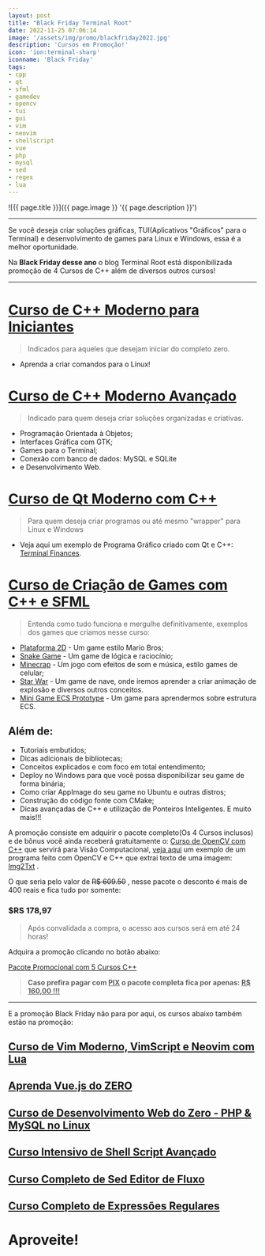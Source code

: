 ```yaml
---
layout: post
title: "Black Friday Terminal Root"
date: 2022-11-25 07:06:14
image: '/assets/img/promo/blackfriday2022.jpg'
description: 'Cursos em Promoção!'
icon: 'ion:terminal-sharp'
iconname: 'Black Friday'
tags:
- cpp
- qt
- sfml
- gamedev
- opencv
- tui
- gui
- vim
- neovim
- shellscript
- vue
- php
- mysql
- sed
- regex
- lua
---
```


![{{ page.title }}]({{ page.image }} '{{ page.description }}')

---

Se você deseja criar soluções gráficas, TUI(Aplicativos "Gráficos" para o Terminal) e desenvolvimento de games para Linux e Windows, essa é a melhor oportunidade.

Na **Black Friday desse ano** o blog Terminal Root está disponibilizada promoção de 4 Cursos de C++ além de diversos outros cursos!

---

# [Curso de C++ Moderno para Iniciantes](https://www.udemy.com/course/curso-de-cpp-moderno-para-iniciantes/?couponCode=6FF11EBCF91551F5144F) 
> Indicados para aqueles que desejam iniciar do completo zero.
+ Aprenda a criar comandos para o Linux!

# [Curso de C++ Moderno Avançado](https://www.udemy.com/course/curso-de-cpp-moderno-avancado/?couponCode=881B2659950B32D3D915) 
> Indicado para quem deseja criar soluções organizadas e criativas.
+ Programação Orientada à Objetos;
+ Interfaces Gráfica com GTK;
+ Games para o Terminal;
+ Conexão com banco de dados: MySQL e SQLite
+ e Desenvolvimento Web.

# [Curso de Qt Moderno com C++](https://www.udemy.com/course/curso-de-qt-moderno-com-cpp-para-linux-e-windows/?couponCode=1B1B9265AD8844EFFC0A) 
> Para quem deseja criar programas ou até mesmo "wrapper" para Linux e Windows
+ Veja aqui um exemplo de Programa Gráfico criado com Qt e C++: [Terminal Finances](https://github.com/terroo/terminal-finances).

# [Curso de Criação de Games com C++ e SFML](https://www.udemy.com/course/curso-de-criacao-de-games-com-cpp-e-sfml-windows-e-linux/?couponCode=F2F340DD78E71107403C) 
> Entenda como tudo funciona e mergulhe definitivamente, exemplos dos games que criamos nesse curso:
+ [Plataforma 2D](https://www.youtube.com/watch?v=ld8yxeNH3sw) - Um game estilo Mario Bros;
+ [Snake Game](https://www.youtube.com/watch?v=dOEEUYprWGI) - Um game de lógica e raciocínio;
+ [Minecrap](https://www.youtube.com/watch?v=fqy0e7GETsk) - Um jogo com efeitos de som e música, estilo games de celular;
+ [Star War](https://www.youtube.com/watch?v=OQX-OOV1MKo) - Um game de nave, onde iremos aprender a criar animação de explosão e diversos outros conceitos.
+ [Mini Game ECS Prototype](https://www.youtube.com/watch?v=kFd8kDV5W2Y) - Um game para aprendermos sobre estrutura ECS.

## Além de:
+ Tutoriais embutidos;
+ Dicas adicionais de bibliotecas;
+ Conceitos explicados e com foco em total entendimento;
+ Deploy no Windows para que você possa disponibilizar seu game de forma binária;
+ Como criar AppImage do seu game no Ubuntu e outras distros;
+ Construção do código fonte com CMake;
+ Dicas avançadas de C++ e utilização de Ponteiros Inteligentes.
E muito mais!!!

A promoção consiste em adquirir o pacote completo(Os 4 Cursos inclusos) e de bônus você ainda receberá gratuitamente o: [Curso de OpenCV com C++](https://www.udemy.com/course/curso-de-opencv-com-cpp-para-iniciantes/?couponCode=FC8159865A8A9FAD10AF) que servirá para Visão Computacional, [veja aqui](https://github.com/terroo/img2txt) um exemplo de um programa feito com OpenCV e C++ que extrai texto de uma imagem: [Img2Txt](https://github.com/terroo/img2txt) .

O que seria pelo valor de ~~R$ 609.50~~ , nesse pacote o desconto é mais de 400 reais e fica tudo por somente:
### $RS 178,97
> Após convalidada a compra, o acesso aos cursos será em até 24 horas!

Adquira a promoção clicando no botão abaixo:

<a href="https://cutt.ly/Cpp5promo" class="btn btn-lg btn-success btn-block my-2 py-3">
  <i class="fas fa-graduation-cap"></i> Pacote Promocional com 5 Cursos C++
</a>

<blockquote>
  <strong>Caso prefira pagar com <u>PIX</u> o pacote completa fica por apenas: <u>R$ 160,00 !!!</u></strong>
</blockquote>


---

E a promoção Black Friday não para por aqui, os cursos abaixo também estão na promoção:

## [Curso de Vim Moderno, VimScript e Neovim com Lua](https://www.udemy.com/course/curso-de-vim-moderno-e-vimscript/?couponCode=BC32BBE8479948F41C9A)
## [Aprenda Vue.js do ZERO](https://www.udemy.com/course/aprenda-vuejs-do-zero/?couponCode=EEDE55D8484680E220D8)
## [Curso de Desenvolvimento Web do Zero - PHP & MySQL no Linux](https://www.udemy.com/course/curso-de-desenvolvimento-web-do-zero-php-mysql-no-linux/?couponCode=0187316C53C683F677D5)
## [Curso Intensivo de Shell Script Avançado](https://www.udemy.com/course/curso-extremamente-avancado-de-shell-script/?couponCode=E8051137752084C0C3FD)
## [Curso Completo de Sed Editor de Fluxo](https://www.udemy.com/course/curso-completo-de-sed-editor-de-fluxo/?couponCode=03D54BDC5CDF53D2704B)
## [Curso Completo de Expressões Regulares](https://www.udemy.com/course/curso-completo-de-expressoes-regulares/?couponCode=01A02C7C3FC8B3AC1DAC)


# Aproveite!


